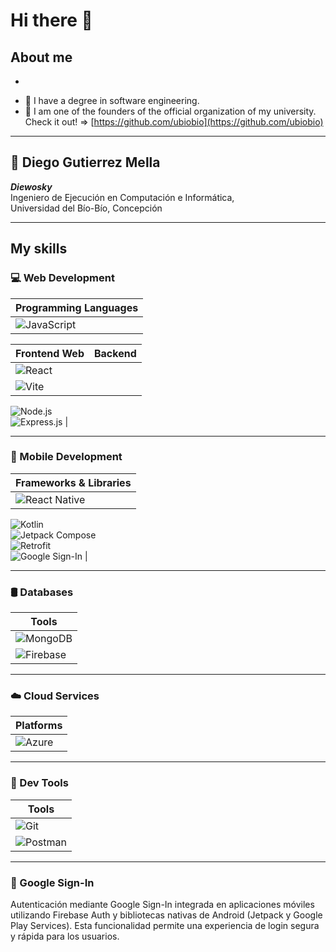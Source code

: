 # Hi there 👋

## About me
*

- 🧠 I have a degree in software engineering.
- 📢 I am one of the founders of the official organization of my university. Check it out! => [https://github.com/ubiobio](https://github.com/ubiobio)

---

## 👤 Diego Gutierrez Mella  
**_Diewosky_**  
Ingeniero de Ejecución en Computación e Informática,  
Universidad del Bío-Bío, Concepción

---

## My skills

### 💻 Web Development

| Programming Languages |
| --------------------- |
| ![JavaScript](https://img.shields.io/badge/-JavaScript-F7DF1E?style=flat&logo=javascript&logoColor=black) |

| Frontend Web | Backend |
| ------------ | ------- |
| ![React](https://img.shields.io/badge/-React-61DAFB?style=flat&logo=react&logoColor=black)  
![Vite](https://img.shields.io/badge/-Vite-646CFF?style=flat&logo=vite&logoColor=white) |  
![Node.js](https://img.shields.io/badge/-Node.js-339933?style=flat&logo=node.js&logoColor=white)  
![Express.js](https://img.shields.io/badge/-Express.js-000000?style=flat&logo=express&logoColor=white) |

---

### 📱 Mobile Development

| Frameworks & Libraries |
| ---------------------- |
| ![React Native](https://img.shields.io/badge/-React%20Native-61DAFB?style=flat&logo=react&logoColor=black)  
![Kotlin](https://img.shields.io/badge/-Kotlin-0095D5?style=flat&logo=kotlin&logoColor=white)  
![Jetpack Compose](https://img.shields.io/badge/-Jetpack%20Compose-4285F4?style=flat&logo=android&logoColor=white)  
![Retrofit](https://img.shields.io/badge/-Retrofit-FF6F00?style=flat&logo=android&logoColor=white)  
![Google Sign-In](https://img.shields.io/badge/-Google%20Sign--In-4285F4?style=flat&logo=google&logoColor=white) |

---

### 🛢️ Databases

| Tools |
| ----- |
| ![MongoDB](https://img.shields.io/badge/-MongoDB-47A248?style=flat&logo=mongodb&logoColor=white)  
![Firebase](https://img.shields.io/badge/-Firebase-FFCA28?style=flat&logo=firebase&logoColor=black) |

---

### ☁️ Cloud Services

| Platforms |
| --------- |
| ![Azure](https://img.shields.io/badge/-Azure-0078D4?style=flat&logo=microsoft-azure&logoColor=white) |

---

### 🧰 Dev Tools

| Tools |
| ----- |
| ![Git](https://img.shields.io/badge/-Git-F05032?style=flat&logo=git&logoColor=white)  
![Postman](https://img.shields.io/badge/-Postman-FF6C37?style=flat&logo=postman&logoColor=white) |

---

### 🔐 Google Sign-In

Autenticación mediante Google Sign-In integrada en aplicaciones móviles utilizando Firebase Auth y bibliotecas nativas de Android (Jetpack y Google Play Services). Esta funcionalidad permite una experiencia de login segura y rápida para los usuarios.
